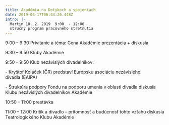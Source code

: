 ```yaml
---
title: Akadémia na Dotykoch a spojeniach
date: 2019-06-17T06:44:26.448Z
intro: |-
  Martin 18. 2. 2019  9:00  - 12:00
  stručný program pracovného stretnutia
---
```

9:00 – 9:30      Privítanie a téma: Cena Akadémie
                        prezentácia + diskusia

9:30 – 9:50	Kluby Akadémie

9:50 – 9:50	Klub nezávislých divadelníkov: 

\-  Kryštof Koláček (ČR) predstaví Európsku asociáciu nezávislého      \
                          divadla  (EAIPA) 

\- Štruktúra podpory Fondu na podporu umenia v oblasti divadla
                          diskusia Klubu nezávislých divadelníkov Akadémie

10:50 – 11:00	prestávka

11:00 – 12:00	Kritik a divadlo – prítomnosť a budúcnosť tohto vzťahu
                         diskusia Teatrologického Klubu Akadémie

